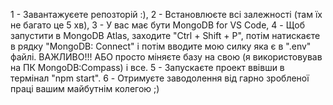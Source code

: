 1 - Завантажуєете репозторій :),
2 - Встановлюєте всі залежності (там їх не багато це 5 хв),
3 - У вас має бути MongoDB for VS Code,
4 - Щоб запустити в MongoDB Atlas, заходите "Ctrl + Shift + P", потім натискаєте в рядку "MongoDB: Connect" і потім вводите мою силку яка є в ".env" файлі. ВАЖЛИВО!!! АБО просто міняєте базу на свою (я використовував на ПК MongoDB:Compass) і все.
5 - Запускаєте проект ввівши в термінал "npm start". 
6 - Отримуєте заводолення від гарно зробленої праці вашим майбутнім колегою ;)
